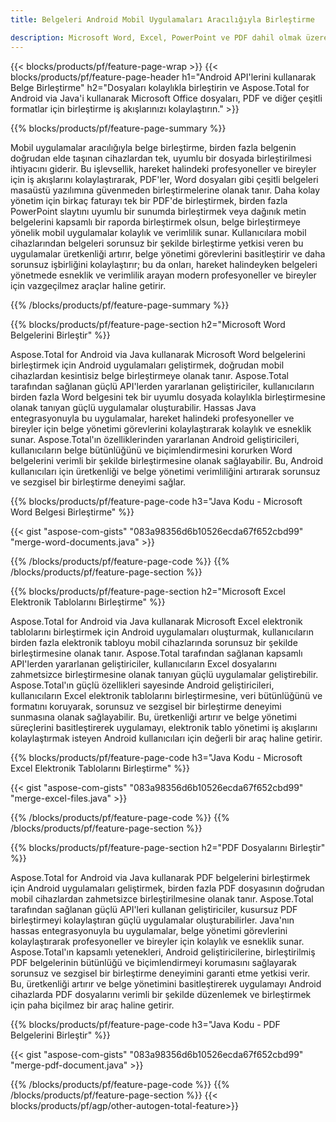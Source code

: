 ```yaml
---
title: Belgeleri Android Mobil Uygulamaları Aracılığıyla Birleştirme

description: Microsoft Word, Excel, PowerPoint ve PDF dahil olmak üzere iki veya daha fazla ayrı belgeyi mobil uygulamanız aracılığıyla birleştirin. Birleştirme sonuçlarını çevrimiçi olarak test edin.
---
```


{{< blocks/products/pf/feature-page-wrap >}}
{{< blocks/products/pf/feature-page-header h1="Android API'lerini kullanarak Belge Birleştirme" h2="Dosyaları kolaylıkla birleştirin ve Aspose.Total for Android via Java'i kullanarak Microsoft Office dosyaları, PDF ve diğer çeşitli formatlar için birleştirme iş akışlarınızı kolaylaştırın." >}}

{{% blocks/products/pf/feature-page-summary %}}

Mobil uygulamalar aracılığıyla belge birleştirme, birden fazla belgenin doğrudan elde taşınan cihazlardan tek, uyumlu bir dosyada birleştirilmesi ihtiyacını giderir. Bu işlevsellik, hareket halindeki profesyoneller ve bireyler için iş akışlarını kolaylaştırarak, PDF'ler, Word dosyaları gibi çeşitli belgeleri masaüstü yazılımına güvenmeden birleştirmelerine olanak tanır. Daha kolay yönetim için birkaç faturayı tek bir PDF'de birleştirmek, birden fazla PowerPoint slaytını uyumlu bir sunumda birleştirmek veya dağınık metin belgelerini kapsamlı bir raporda birleştirmek olsun, belge birleştirmeye yönelik mobil uygulamalar kolaylık ve verimlilik sunar. Kullanıcılara mobil cihazlarından belgeleri sorunsuz bir şekilde birleştirme yetkisi veren bu uygulamalar üretkenliği artırır, belge yönetimi görevlerini basitleştirir ve daha sorunsuz işbirliğini kolaylaştırır; bu da onları, hareket halindeyken belgeleri yönetmede esneklik ve verimlilik arayan modern profesyoneller ve bireyler için vazgeçilmez araçlar haline getirir.


{{% /blocks/products/pf/feature-page-summary  %}}

{{% blocks/products/pf/feature-page-section  h2="Microsoft Word Belgelerini Birleştir" %}}

Aspose.Total for Android via Java kullanarak Microsoft Word belgelerini birleştirmek için Android uygulamaları geliştirmek, doğrudan mobil cihazlardan kesintisiz belge birleştirmeye olanak tanır. Aspose.Total tarafından sağlanan güçlü API'lerden yararlanan geliştiriciler, kullanıcıların birden fazla Word belgesini tek bir uyumlu dosyada kolaylıkla birleştirmesine olanak tanıyan güçlü uygulamalar oluşturabilir. Hassas Java entegrasyonuyla bu uygulamalar, hareket halindeki profesyoneller ve bireyler için belge yönetimi görevlerini kolaylaştırarak kolaylık ve esneklik sunar. Aspose.Total'ın özelliklerinden yararlanan Android geliştiricileri, kullanıcıların belge bütünlüğünü ve biçimlendirmesini korurken Word belgelerini verimli bir şekilde birleştirmesine olanak sağlayabilir. Bu, Android kullanıcıları için üretkenliği ve belge yönetimi verimliliğini artırarak sorunsuz ve sezgisel bir birleştirme deneyimi sağlar.

{{% blocks/products/pf/feature-page-code h3="Java Kodu - Microsoft Word Belgesi Birleştirme" %}}

{{< gist "aspose-com-gists" "083a98356d6b10526ecda67f652cbd99" "merge-word-documents.java" >}}

{{% /blocks/products/pf/feature-page-code  %}}
{{% /blocks/products/pf/feature-page-section %}}

{{% blocks/products/pf/feature-page-section  h2="Microsoft Excel Elektronik Tablolarını Birleştirme" %}}

Aspose.Total for Android via Java kullanarak Microsoft Excel elektronik tablolarını birleştirmek için Android uygulamaları oluşturmak, kullanıcıların birden fazla elektronik tabloyu mobil cihazlarında sorunsuz bir şekilde birleştirmesine olanak tanır. Aspose.Total tarafından sağlanan kapsamlı API'lerden yararlanan geliştiriciler, kullanıcıların Excel dosyalarını zahmetsizce birleştirmesine olanak tanıyan güçlü uygulamalar geliştirebilir. Aspose.Total'ın güçlü özellikleri sayesinde Android geliştiricileri, kullanıcıların Excel elektronik tablolarını birleştirmesine, veri bütünlüğünü ve formatını koruyarak, sorunsuz ve sezgisel bir birleştirme deneyimi sunmasına olanak sağlayabilir. Bu, üretkenliği artırır ve belge yönetimi süreçlerini basitleştirerek uygulamayı, elektronik tablo yönetimi iş akışlarını kolaylaştırmak isteyen Android kullanıcıları için değerli bir araç haline getirir.


{{% blocks/products/pf/feature-page-code h3="Java Kodu - Microsoft Excel Elektronik Tablolarını Birleştirme" %}}

{{< gist "aspose-com-gists" "083a98356d6b10526ecda67f652cbd99" "merge-excel-files.java" >}}

{{% /blocks/products/pf/feature-page-code  %}}
{{% /blocks/products/pf/feature-page-section %}}


{{% blocks/products/pf/feature-page-section  h2="PDF Dosyalarını Birleştir" %}}

Aspose.Total for Android via Java kullanarak PDF belgelerini birleştirmek için Android uygulamaları geliştirmek, birden fazla PDF dosyasının doğrudan mobil cihazlardan zahmetsizce birleştirilmesine olanak tanır. Aspose.Total tarafından sağlanan güçlü API'leri kullanan geliştiriciler, kusursuz PDF birleştirmeyi kolaylaştıran güçlü uygulamalar oluşturabilirler. Java'nın hassas entegrasyonuyla bu uygulamalar, belge yönetimi görevlerini kolaylaştırarak profesyoneller ve bireyler için kolaylık ve esneklik sunar. Aspose.Total'ın kapsamlı yetenekleri, Android geliştiricilerine, birleştirilmiş PDF belgelerinin bütünlüğü ve biçimlendirmeyi korumasını sağlayarak sorunsuz ve sezgisel bir birleştirme deneyimini garanti etme yetkisi verir. Bu, üretkenliği artırır ve belge yönetimini basitleştirerek uygulamayı Android cihazlarda PDF dosyalarını verimli bir şekilde düzenlemek ve birleştirmek için paha biçilmez bir araç haline getirir. 

{{% blocks/products/pf/feature-page-code h3="Java Kodu - PDF Belgelerini Birleştir" %}}

{{< gist "aspose-com-gists" "083a98356d6b10526ecda67f652cbd99" "merge-pdf-document.java" >}}

{{% /blocks/products/pf/feature-page-code  %}}
{{% /blocks/products/pf/feature-page-section %}}
{{< blocks/products/pf/agp/other-autogen-total-feature>}}